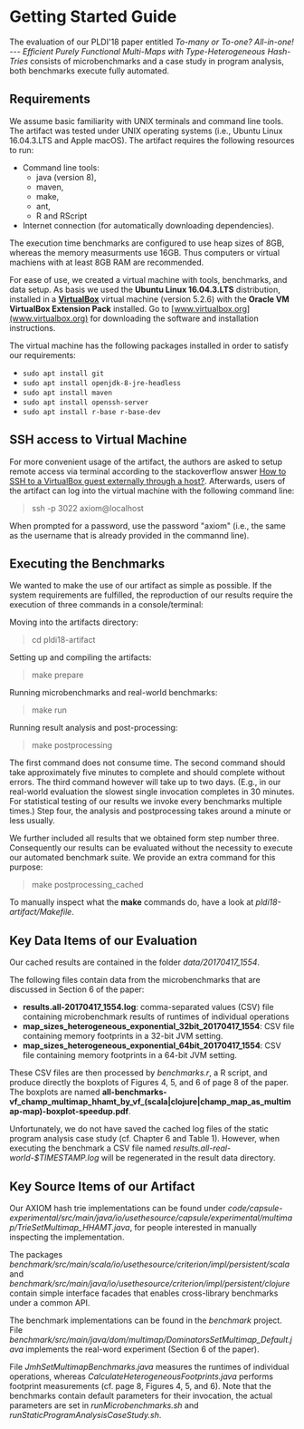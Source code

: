 # Getting Started Guide

The evaluation of our PLDI'18 paper entitled _To-many or To-one? All-in-one! --- Efficient Purely Functional Multi-Maps with Type-Heterogeneous Hash-Tries_ consists of microbenchmarks and a case study in program analysis, both benchmarks execute fully automated. 


## Requirements

We assume basic familiarity with UNIX terminals and command line tools. The artifact was tested under UNIX operating systems (i.e., Ubuntu Linux 16.04.3.LTS and Apple macOS). The artifact requires the following resources to run:

* Command line tools:
	* java (version 8),
	* maven,
	* make,
	* ant, 
	* R and RScript
* Internet connection (for automatically downloading dependencies).

The execution time benchmarks are configured to use heap sizes of 8GB, whereas the memory measurments use 16GB. Thus computers or virtual machiens with at least 8GB RAM are recommended.


For ease of use, we created a virtual machine with tools, benchmarks, and data setup. As basis we used the **Ubuntu Linux 16.04.3.LTS** distribution, installed in a [**VirtualBox**](https://www.virtualbox.org) virtual machine (version 5.2.6) with the **Oracle VM VirtualBox Extension Pack** installed. Go to [www.virtualbox.org](www.virtualbox.org) for downloading the software and installation instructions.

The virtual machine has the following packages installed in order to satisfy our requirements:

* `sudo apt install git`
* `sudo apt install openjdk-8-jre-headless`
* `sudo apt install maven`
* `sudo apt install openssh-server`
* `sudo apt install r-base r-base-dev`


## SSH access to Virtual Machine

For more convenient usage of the artifact, the authors are asked to setup remote access via terminal according to the stackoverflow answer [How to SSH to a VirtualBox guest externally through a host?](https://stackoverflow.com/questions/5906441/how-to-ssh-to-a-virtualbox-guest-externally-through-a-host). Afterwards, users of the artifact can log into the virtual machine with the following command line:

> ssh -p 3022 axiom@localhost

When prompted for a password, use the password "axiom" (i.e., the same as the username that is already provided in the commannd line).


## Executing the Benchmarks

We wanted to make the use of our artifact as simple as possible. If the system requirements are fulfilled, the reproduction of our results require the execution of three commands in a console/terminal:

Moving into the artifacts directory:
> cd pldi18-artifact

Setting up and compiling the artifacts:
> make prepare

Running microbenchmarks and real-world benchmarks:
> make run

Running result analysis and post-processing:
> make postprocessing

The first command does not consume time. The second command should take approximately five minutes to complete and should complete without errors. The third command however will take up to two days. (E.g., in our real-world evaluation the slowest single invocation completes in 30 minutes. For statistical testing of our results we invoke every benchmarks multiple times.) Step four, the analysis and postprocessing takes around a minute or less usually.

We further included all results that we obtained form step number three. Consequently our results can be evaluated without the necessity to execute our automated benchmark suite. We provide an extra command for this purpose:
> make postprocessing_cached

To manually inspect what the **make** commands do, have a look at *pldi18-artifact/Makefile*.


## Key Data Items of our Evaluation
Our cached results are contained in the folder *data/20170417_1554*. 

The following files contain data from the microbenchmarks that are discussed in Section 6 of the paper:

* **results.all-20170417_1554.log**: comma-separated values (CSV) file containing microbenchmark results of runtimes of individual operations
* **map_sizes_heterogeneous_exponential_32bit_20170417_1554**: CSV file containing memory footprints in a 32-bit JVM setting.
* **map_sizes_heterogeneous_exponential_64bit_20170417_1554**: CSV file containing memory footprints in a 64-bit JVM setting.

These CSV files are then processed by *benchmarks.r*, a R script, and produce directly the boxplots of Figures 4, 5, and 6 of page 8 of the paper. The boxplots are named **all-benchmarks-vf_champ_multimap_hhamt_by_vf_(scala|clojure|champ_map_as_multimap-map)-boxplot-speedup.pdf**.


Unfortunately, we do not have saved the cached log files of the static program analysis case study (cf. Chapter 6 and Table 1). However, when executing the benchmark a CSV file named *results.all-real-world-$TIMESTAMP.log* will be regenerated in the result data directory.


## Key Source Items of our Artifact
Our AXIOM hash trie implementations can be found under *code/capsule-experimental/src/main/java/io/usethesource/capsule/experimental/multimap/TrieSetMultimap_HHAMT.java*, for people interested in manually inspecting the implementation.

The packages *benchmark/src/main/scala/io/usethesource/criterion/impl/persistent/scala*  and *benchmark/src/main/java/io/usethesource/criterion/impl/persistent/clojure* contain simple interface facades that enables cross-library benchmarks under a common API.

The benchmark implementations can be found in the *benchmark* project.  File *benchmark/src/main/java/dom/multimap/DominatorsSetMultimap_Default.java* implements the real-word experiment (Section 6 of the paper).

File *JmhSetMultimapBenchmarks.java* measures the runtimes of individual operations, whereas *CalculateHeterogeneousFootprints.java* performs footprint measurements (cf. page 8, Figures 4, 5, and 6).  Note that the benchmarks contain default parameters for their invocation, the actual parameters are set in *runMicrobenchmarks.sh* and *runStaticProgramAnalysisCaseStudy.sh*.

